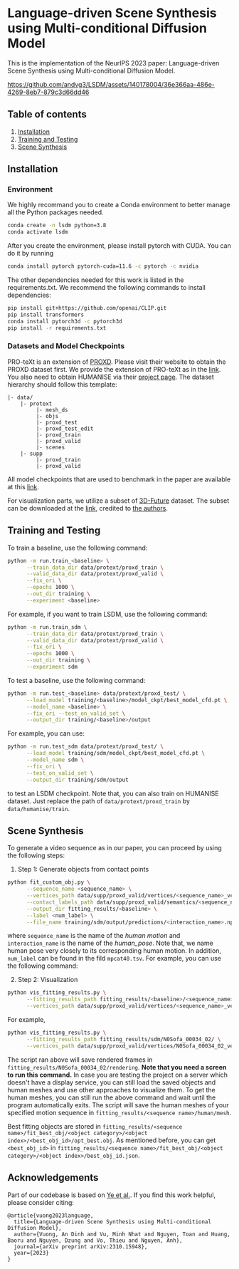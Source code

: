 # Language-driven Scene Synthesis using Multi-conditional Diffusion Model
This is the implementation of the NeurIPS 2023 paper: Language-driven Scene Synthesis using Multi-conditional Diffusion Model.

https://github.com/andvg3/LSDM/assets/140178004/36e366aa-486e-4269-8eb7-879c3d66dd46

## Table of contents
   1. [Installation](#installation)
   1. [Training and Testing](#training-and-testing)
   1. [Scene Synthesis](#scene-synthesis)

## Installation
### Environment
We highly recommand you to create a Conda environment to better manage all the Python packages needed.
```bash
conda create -n lsdm python=3.8
conda activate lsdm
```
After you create the environment, please install pytorch with CUDA. You can do it by running
```bash
conda install pytorch pytorch-cuda=11.6 -c pytorch -c nvidia
```
The other dependencies needed for this work is listed in the requirements.txt. 
We recommend the following commands to install dependencies: 
```bash
pip install git+https://github.com/openai/CLIP.git
pip install transformers
conda install pytorch3d -c pytorch3d
pip install -r requirements.txt
```

### Datasets and Model Checkpoints
PRO-teXt is an extension of [PROXD](https://prox.is.tue.mpg.de/). Please visit their website to obtain the PROXD dataset first. We provide the extension of PRO-teXt as in the [link](https://forms.gle/AutfNYQEF6K9DRYs7). You also need to obtain HUMANISE via their [project page](https://silvester.wang/HUMANISE/). The dataset hierarchy should follow this template:
```
|- data/
    |- protext
         |- mesh_ds
         |- objs
         |- proxd_test
         |- proxd_test_edit
         |- proxd_train
         |- proxd_valid
         |- scenes
    |- supp
         |- proxd_train
         |- proxd_valid
```

All model checkpoints that are used to benchmark in the paper are available at this [link](https://drive.google.com/file/d/1T1CqAG2UxdtugqxrPj1trRe_UajX1OJl/view?usp=sharing).

For visualization parts, we utilize a subset of [3D-Future](https://tianchi.aliyun.com/specials/promotion/alibaba-3d-future) dataset. The subset can be downloaded at the [link](https://drive.google.com/file/d/1SryC2uRMoOYQ-qOEiZYB0NVccDRNEsB6/view), credited to [the authors](https://arxiv.org/abs/2301.01424).

## Training and Testing
To train a baseline, use the following command:
```bash
python -m run.train_<baseline> \
      --train_data_dir data/protext/proxd_train \
      --valid_data_dir data/protext/proxd_valid \
      --fix_ori \
      --epochs 1000 \
      --out_dir training \
      --experiment <baseline>
```
For example, if you want to train LSDM, use the following command:

```bash
python -m run.train_sdm \
      --train_data_dir data/protext/proxd_train \
      --valid_data_dir data/protext/proxd_valid \
      --fix_ori \
      --epochs 1000 \
      --out_dir training \
      --experiment sdm
```
To test a baseline, use the following command:
```bash
python -m run.test_<baseline> data/protext/proxd_test/ \
      --load_model training/<baseline>/model_ckpt/best_model_cfd.pt \
      --model_name <baseline> \
      --fix_ori --test_on_valid_set \
      --output_dir training/<baseline>/output
```
For example, you can use:
```bash
python -m run.test_sdm data/protext/proxd_test/ \
      --load_model training/sdm/model_ckpt/best_model_cfd.pt \
      --model_name sdm \
      --fix_ori \
      --test_on_valid_set \
      --output_dir training/sdm/output
```
to test an LSDM checkpoint. Note that, you can also train on HUMANISE dataset. Just replace the path of `data/protext/proxd_train` by `data/humanise/train`.

## Scene Synthesis
To generate a video sequence as in our paper, you can proceed by using the following steps:

1. Step 1: Generate objects from contact points
```bash
python fit_custom_obj.py \
      --sequence_name <sequence_name> \
      --vertices_path data/supp/proxd_valid/vertices/<sequence_name>_verts.npy \
      --contact_labels_path data/supp/proxd_valid/semantics/<sequence_name>_cfs.npy \
      --output_dir fitting_results/<baseline> \
      --label <num_label> \
      --file_name training/sdm/output/predictions/<interaction_name>.npy
```
where `sequence_name` is the name of the *human motion* and `interaction_name` is the name of the *human_pose*. Note that, we name human pose very closely to its corresponding human motion. In addition, `num_label` can be found in the fild `mpcat40.tsv`. For example, you can use the following command:

2. Step 2: Visualization
```bash
python vis_fitting_results.py \
      --fitting_results_path fitting_results/<baseline>/<sequence_name>/ \
      --vertices_path data/supp/proxd_valid/vertices/<sequence_name>_verts.npy
```
For example,
```bash
python vis_fitting_results.py \
      --fitting_results_path fitting_results/sdm/N0Sofa_00034_02/ \
      --vertices_path data/supp/proxd_valid/vertices/N0Sofa_00034_02_verts.npy
```
The script ran above will save rendered frames in `fitting_results/N0Sofa_00034_02/rendering`. 
**Note that you need a screen to run this command.** In case you are testing the project on a server which doesn't have a display service, you can still load the saved objects and human meshes and use other approaches to visualize them. To get the human meshes, you can still run the above command and wait until the program automatically exits. The script will save the human meshes of your specified motion sequence in `fitting_results/<sequence name>/human/mesh`.

Best fitting objects are stored in `fitting_results/<sequence name>/fit_best_obj/<object category>/<object index>/<best_obj_id>/opt_best.obj`. As mentioned before, you can get `<best_obj_id>` in `fitting_results/<sequence name>/fit_best_obj/<object category>/<object index>/best_obj_id.json`.

## Acknowledgements
Part of our codebase is based on [Ye et al.](https://github.com/onestarYX/summon). If you find this work helpful, please consider citing:
```
@article{vuong2023language,
  title={Language-driven Scene Synthesis using Multi-conditional Diffusion Model},
  author={Vuong, An Dinh and Vu, Minh Nhat and Nguyen, Toan and Huang, Baoru and Nguyen, Dzung and Vo, Thieu and Nguyen, Anh},
  journal={arXiv preprint arXiv:2310.15948},
  year={2023}
}
```
